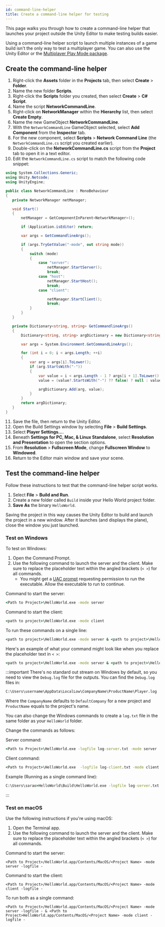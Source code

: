 ```yaml
---
id: command-line-helper
title: Create a command-line helper for testing
---
```


This page walks you through how to create a command-line helper that launches your project outside the Unity Editor to make testing builds easier.

Using a command-line helper script to launch multiple instances of a game build isn't the only way to test a multiplayer game. You can also use the Unity Editor or the [Multiplayer Play Mode package](https://docs-multiplayer.unity3d.com/mppm/current/about/).

## Create the command-line helper

1. Right-click the **Assets** folder in the **Projects** tab, then select **Create** > **Folder**.
2. Name the new folder **Scripts**.
3. Right-click the **Scripts** folder you created, then select **Create** > **C# Script**.
4. Name the script **NetworkCommandLine**.
5. Right-click on **NetworkManager** within the **Hierarchy** list, then select **Create Empty**.
6. Name the new GameObject **NetworkCommandLine**.
7. With the `NetworkCommandLine` GameObject selected, select **Add Component** from the **Inspector** tab.
8. For the new component, select **Scripts** > **Network Command Line** (the `NetworkCommandLine.cs` script you created earlier).
9. Double-click on the **NetworkCommandLine.cs** script from the **Project** tab to open it in a text editor.
10. Edit the `NetworkCommandLine.cs` script to match the following code snippet:

```csharp
using System.Collections.Generic;
using Unity.Netcode;
using UnityEngine;

public class NetworkCommandLine : MonoBehaviour
{
   private NetworkManager netManager;

   void Start()
   {
       netManager = GetComponentInParent<NetworkManager>();

       if (Application.isEditor) return;

       var args = GetCommandlineArgs();

       if (args.TryGetValue("-mode", out string mode))
       {
           switch (mode)
           {
               case "server":
                   netManager.StartServer();
                   break;
               case "host":
                   netManager.StartHost();
                   break;
               case "client":

                   netManager.StartClient();
                   break;
           }
       }
   }

   private Dictionary<string, string> GetCommandlineArgs()
   {
       Dictionary<string, string> argDictionary = new Dictionary<string, string>();

       var args = System.Environment.GetCommandLineArgs();

       for (int i = 0; i < args.Length; ++i)
       {
           var arg = args[i].ToLower();
           if (arg.StartsWith("-"))
           {
               var value = i < args.Length - 1 ? args[i + 1].ToLower() : null;
               value = (value?.StartsWith("-") ?? false) ? null : value;

               argDictionary.Add(arg, value);
           }
       }
       return argDictionary;
   }
}
```

11. Save the file, then return to the Unity Editor.
12. Open the Build Settings window by selecting **File** > **Build Settings**.
13. Select **Player Settings…**.
14. Beneath **Settings for PC, Mac, & Linux Standalone**, select **Resolution and Presentation** to open the section options.
15. From **Resolution** > **Fullscreen Mode**, change **Fullscreen Window** to **Windowed**.
16. Return to the Editor main window and save your scene.

## Test the command-line helper

Follow these instructions to test that the command-line helper script works.

1. Select **File** > **Build and Run**.
2. Create a new folder called `Build` inside your Hello World project folder.
3. **Save As** the binary `HelloWorld`.

Saving the project in this way causes the Unity Editor to build and launch the project in a new window. After it launches (and displays the plane), close the window you just launched.

### Test on Windows

To test on Windows:

1. Open the Command Prompt.
2. Use the following command to launch the server and the client. Make sure to replace the placeholder text within the angled brackets (`< >`) for all commands.
    * You might get a [UAC prompt](https://learn.microsoft.com/windows/security/identity-protection/user-account-control/how-user-account-control-works) requesting permission to run the executable. Allow the executable to run to continue.

Command to start the server:

```cmd
<Path to Project>\HelloWorld.exe -mode server
```

Command to start the client:

```cmd
<path to project>\HelloWorld.exe -mode client
```

To run these commands on a single line:

```cmd
<path to project>\HelloWorld.exe -mode server & <path to project>\HelloWorld.exe -mode client
```

Here's an example of what your command might look like when you replace the placeholder text in `< >`:

```cmd
<path to project>\HelloWorld.exe -mode server & <path to project>\HelloWorld.exe -mode client
```

:::important
There's no standard out stream on Windows by default, so you need to view the `Debug.log` file for the outputs. You can find the `Debug.log` files in:

```cmd
C:\Users\username\AppData\LocalLow\CompanyName\ProductName\Player.log
```

Where the `CompanyName` defaults to `DefaultCompany` for a new project and `ProductName` equals to the project's name.

You can also change the Windows commands to create a `log.txt` file in the same folder as your `HelloWorld` folder.

Change the commands as follows:

Server command:

```cmd
<Path to Project>\HelloWorld.exe -logfile log-server.txt -mode server
```

Client command:

```cmd
<Path to Project>\HelloWorld.exe  -logfile log-client.txt -mode client
```

Example (Running as a single command line):

```cmd
C:\Users\sarao>HelloWorld\Build\HelloWorld.exe -logfile log-server.txt -mode server & HelloWorld\Build\HelloWorld.exe -logfile log-client.txt -mode client
```

:::

### Test on macOS

Use the following instructions if you're using macOS:

1. Open the Terminal app.
2. Use the following command to launch the server and the client. Make sure to replace the placeholder text within the angled brackets (`< >`) for all commands.

Command to start the server:

```shell
<Path to Project>/HelloWorld.app/Contents/MacOS/<Project Name> -mode server -logfile -
```

Command to start the client:

```shell
<Path to Project>/HelloWorld.app/Contents/MacOS/<Project Name> -mode client -logfile -
```

To run both as a single command:

```shell
<Path to Project>/HelloWorld.app/Contents/MacOS/<Project Name> -mode server -logfile - & <Path to Project>HelloWorld.app/Contents/MacOS/<Project Name> -mode client -logfile -
```
